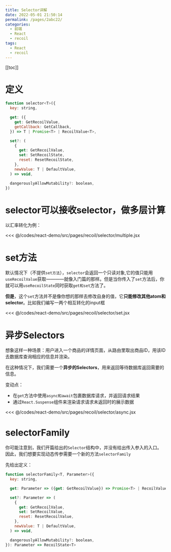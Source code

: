 ```yaml
---
title: Selector详解
date: 2022-05-01 21:50:14
permalink: /pages/2abc22/
categories:
  - 前端
  - React
  - recoil
tags:
  - React
  - recoil
---
```


[[toc]]

# 定义

```js
function selector<T>({
  key: string,

  get: ({
    get: GetRecoilValue,
    getCallback: GetCallback,
  }) => T | Promise<T> | RecoilValue<T>,

  set?: (
    {
      get: GetRecoilValue,
      set: SetRecoilState,
      reset: ResetRecoilState,
    },
    newValue: T | DefaultValue,
  ) => void,

  dangerouslyAllowMutability?: boolean,
})
```

# selector可以接收selector，做多层计算

以汇率转化为例：

<<< @/codes/react-demo/src/pages/recoil/selector/multiple.jsx

# set方法

默认情况下（不提供`set方法`），`selector`会返回一个只读对象,它的值只能用`useRecoilValue`获取————就像入门篇的那样。但是当你传入了`set`方法后，你就可以用`useRecoilState`同时获取`get和set`方法了。

**但是**，这个`set`方法并不是像你想的那样去修改自身的值，它**只能修改其他atom和selector**。比如我们编写一两个相互转化的input框

<<< @/codes/react-demo/src/pages/recoil/selector/set.jsx


# 异步Selectors

想象这样一种场景：用户进入一个商品的详情页面，从路由里取出商品ID，用该ID去数据库查询相应的信息并渲染。

在这种情况下，我们需要一个**异步的Selectors**，用来返回等待数据库返回需要的信息。

变动点：
- 在`get`方法中使用`async和await`包裹数据库请求，并返回请求结果
- 通过`React.Suspense`组件来渲染请求请求未返回时的展示数据

<<< @/codes/react-demo/src/pages/recoil/selector/async.jsx


# selectorFamily

你可能注意到，我们开篇给出的`Selector`结构中，并没有给出传入参入的入口。因此，我们想要实现动态传参需要一个新的方法`selectorFamily`

先给出定义：

```js
function selectorFamily<T, Parameter>({
  key: string, 

  get: Parameter => ({get: GetRecoilValue}) => Promise<T> | RecoilValue<T> | T,

  set?: Parameter => (
    {
      get: GetRecoilValue,
      set: SetRecoilValue,
      reset: ResetRecoilValue,
    },
    newValue: T | DefaultValue,
  ) => void,

  dangerouslyAllowMutability?: boolean,
}): Parameter => RecoilState<T>
```

